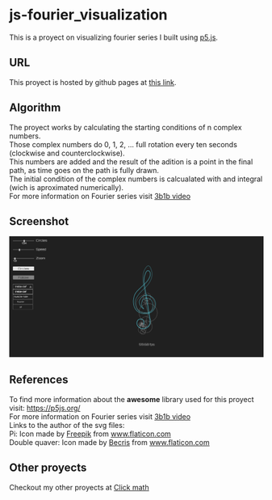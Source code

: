 # js-fourier_visualization
This is a proyect on visualizing fourier series I built using <a href="https://p5js.org/">p5.js</a>.
## URL
This proyect is hosted by github pages at <a href="https://pabloqb2000.github.io/js-fourier_visualization/">this link</a>.
## Algorithm
The proyect works by calculating the starting conditions of n complex numbers.</br>
Those complex numbers do 0, 1, 2, ... full rotation every ten seconds (clockwise and counterclockwise).</br>
This numbers are added and the result of the adition is a point in the final path, as time goes on the path is fully drawn.</br>
The initial condition of the complex numbers is calcualated with and integral (wich is aproximated numerically).</br>
For more information on Fourier series visit <a href="https://www.youtube.com/watch?v=r6sGWTCMz2k">3b1b video</a>
## Screenshot
<img src="imgs/screenshot01.png"></img>
## References
To find more information about the <b>awesome</b> library used for this proyect visit:
<a href="https://p5js.org/"> https://p5js.org/ </a></br>
For more information on Fourier series visit <a href="https://www.youtube.com/watch?v=r6sGWTCMz2k">3b1b video</a></br>
Links to the author of the svg files:</br>
Pi: Icon made by <a href="https://www.flaticon.com/authors/freepik" title="Freepik">Freepik</a> from <a href="https://www.flaticon.com/" title="Flaticon">www.flaticon.com</a></br>
Double quaver: Icon made by <a href="https://www.flaticon.com/authors/becris" title="Becris">Becris</a> from <a href="https://www.flaticon.com/" title="Flaticon">www.flaticon.com</a></br>
## Other proyects
Checkout my other proyects at <a href="https://pabloqb2000.github.io/Click_math/">Click math</a>

